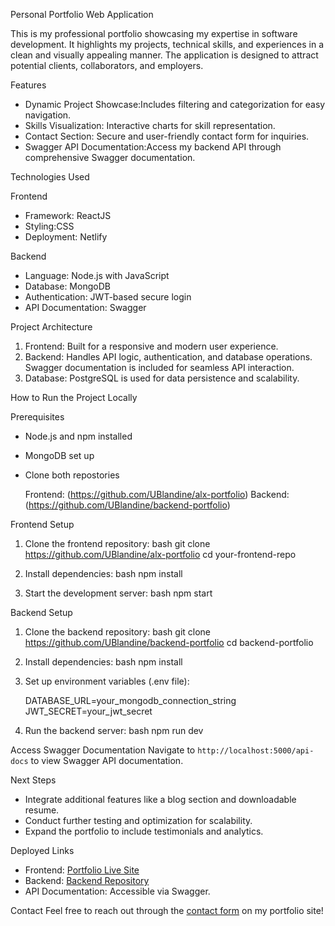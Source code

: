 
Personal Portfolio Web Application

This is my professional portfolio showcasing my expertise in software development. It highlights my projects, technical skills, and experiences in a clean and visually appealing manner. The application is designed to attract potential clients, collaborators, and employers.

Features

- Dynamic Project Showcase:Includes filtering and categorization for easy navigation.
- Skills Visualization: Interactive charts for skill representation.
- Contact Section: Secure and user-friendly contact form for inquiries.
- Swagger API Documentation:Access my backend API through comprehensive Swagger documentation.

Technologies Used

Frontend
- Framework: ReactJS
- Styling:CSS
- Deployment: Netlify

Backend
- Language: Node.js with JavaScript
- Database: MongoDB
- Authentication: JWT-based secure login
- API Documentation: Swagger 

Project Architecture

1. Frontend: Built for a responsive and modern user experience.
2. Backend: Handles API logic, authentication, and database operations. Swagger documentation is included for seamless API interaction.
3. Database: PostgreSQL is used for data persistence and scalability.

 How to Run the Project Locally

 Prerequisites
- Node.js and npm installed
- MongoDB set up
- Clone both repostories

    Frontend: (https://github.com/UBlandine/alx-portfolio) 
    Backend: (https://github.com/UBlandine/backend-portfolio) 

 Frontend Setup
1. Clone the frontend repository:
   bash
   git clone https://github.com/UBlandine/alx-portfolio
   cd your-frontend-repo
   
2. Install dependencies:
   bash
   npm install
   
3. Start the development server:
   bash
   npm start
   

 Backend Setup
1. Clone the backend repository:
   bash
   git clone https://github.com/UBlandine/backend-portfolio
   cd backend-portfolio
   
2. Install dependencies:
   bash
   npm install
   
3. Set up environment variables (.env file):
   
   DATABASE_URL=your_mongodb_connection_string
   JWT_SECRET=your_jwt_secret
   
4. Run the backend server:
   bash
   npm run dev
   

 Access Swagger Documentation
Navigate to `http://localhost:5000/api-docs` to view Swagger API documentation.

Next Steps
- Integrate additional features like a blog section and downloadable resume.
- Conduct further testing and optimization for scalability.
- Expand the portfolio to include testimonials and analytics.

Deployed Links
- Frontend: [Portfolio Live Site](https://blandop.netlify.app/)
- Backend: [Backend Repository](https://github.com/UBlandine/backend-portfolio)
- API Documentation: Accessible via Swagger.

Contact
Feel free to reach out through the [contact form](https://blandop.netlify.app/contact) on my portfolio site!

